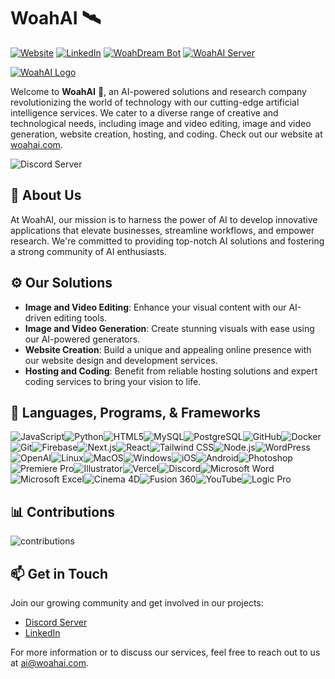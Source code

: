 # WoahAI :artificial_satellite:

[![Website](https://img.shields.io/website?label=woahai.com&style=plastic&url=https%3A%2F%2Fwoahai.com)](https://woahai.com/)
[![LinkedIn](https://img.shields.io/badge/LinkedIn-blue?style=plastic&logo=linkedin)](https://linkedin.com/company/woahai)
[![WoahDream Bot](https://top.gg/api/widget/servers/1124468650154397836.svg)](https://top.gg/bot/1124468650154397836)
[![WoahAI Server](https://img.shields.io/discord/1017220113159700550?style=plastic)](https://discord.gg/SePkKkUUAG)



[![WoahAI Logo](https://share.woahlab.com/-Rt6hSRvFZi)](https://woahai.com/)

Welcome to **WoahAI** :rocket:, an AI-powered solutions and research company revolutionizing the world of technology with our cutting-edge artificial intelligence services. We cater to a diverse range of creative and technological needs, including image and video editing, image and video generation, website creation, hosting, and coding. Check out our website at [woahai.com](https://woahai.com/).

![Discord Server](https://invidget.switchblade.xyz/SePkKkUUAG)

## :mag_right: About Us

At WoahAI, our mission is to harness the power of AI to develop innovative applications that elevate businesses, streamline workflows, and empower research. We're committed to providing top-notch AI solutions and fostering a strong community of AI enthusiasts.

## :gear: Our Solutions

- **Image and Video Editing**: Enhance your visual content with our AI-driven editing tools.
- **Image and Video Generation**: Create stunning visuals with ease using our AI-powered generators.
- **Website Creation**: Build a unique and appealing online presence with our website design and development services.
- **Hosting and Coding**: Benefit from reliable hosting solutions and expert coding services to bring your vision to life.

## :microscope: Languages, Programs, & Frameworks

![JavaScript](https://img.shields.io/badge/-JavaScript-%23F7DF1C?style=flat&logo=javascript&logoColor=000000&labelColor=%23F7DF1C&color=%23FFCE5A)![Python](http://img.shields.io/badge/-Python-3776AB?style=flat&logo=python&logoColor=ffffff)![HTML5](https://img.shields.io/badge/-HTML5-%23E44D27?style=flat&logo=html5&logoColor=ffffff)![MySQL](https://img.shields.io/badge/MySQL-4479A1?style=flat&logo=mysql&logoColor=white)![PostgreSQL](https://img.shields.io/badge/PostgreSQL-336791?style=flat&logo=postgresql&logoColor=white)![GitHub](https://img.shields.io/badge/GitHub-181717?style=flat&logo=github&logoColor=white)![Docker](https://img.shields.io/badge/Docker-2496ED?style=flat&logo=docker&logoColor=white)![Git](https://img.shields.io/badge/-Git-%23F05032?style=flat&logo=git&logoColor=%23ffffff)![Firebase](https://img.shields.io/badge/-Firebase-FFCA28?style=flat&logo=firebase&logoColor=ffffff)![Next.js](https://img.shields.io/badge/Next-black?style=flat&logo=next.js&logoColor=ffffff)![React](https://img.shields.io/badge/-React-61DAFB?style=flat&logo=react&logoColor=ffffff)![Tailwind CSS](https://img.shields.io/badge/Tailwind_CSS-38B2AC?style=flat&logo=tailwind-css&logoColor=white)![Node.js](https://img.shields.io/badge/-Nodejs-339933?style=flat&logo=Node.js&logoColor=ffffff)![WordPress](https://img.shields.io/badge/-WordPress-black?style=flat&logo=wordpress&logoColor=ffffff)![OpenAI](https://img.shields.io/badge/-OpenAI-black?style=flat&logo=openai&logoColor=ffffff)![Linux](https://img.shields.io/badge/-Linux-0078D6?style=plastic&logo=linux&logoColor=ffffff)![MacOS](https://img.shields.io/badge/-MacOS-000000?style=plastic&logo=apple&logoColor=ffffff)![Windows](https://img.shields.io/badge/-Windows-0078D6?style=plastic&logo=windows&logoColor=ffffff)![iOS](https://img.shields.io/badge/-iOS-000000?style=plastic&logo=ios&logoColor=ffffff)![Android](https://img.shields.io/badge/-Android-3DDC84?style=plastic&logo=android&logoColor=ffffff)![Photoshop](https://img.shields.io/badge/-Photoshop-31A8FF?style=plastic&logo=adobephotoshop&logoColor=ffffff)![Premiere Pro](https://img.shields.io/badge/-PremierePro-EA77FF?style=plastic&logo=adobepremierepro&logoColor=ffffff)![Illustrator](https://img.shields.io/badge/-Illustrator-FF9A00?style=plastic&logo=adobeillustrator&logoColor=ffffff)![Vercel](https://img.shields.io/badge/Vercel-000000?style=flat&logo=vercel&logoColor=white)![Discord](https://img.shields.io/badge/Discord-5865F2?style=flat&logo=discord&logoColor=white)![Microsoft Word](https://img.shields.io/badge/Microsoft_Word-2B579A?style=flat&logo=microsoft-word&logoColor=white)![Microsoft Excel](https://img.shields.io/badge/Microsoft_Excel-217346?style=flat&logo=microsoft-excel&logoColor=white)![Cinema 4D](https://img.shields.io/badge/Cinema%204D-011A6A?style=flat&logo=Cinema%204D&logoColor=white)![Fusion 360](https://img.shields.io/badge/Fusion%20360-FF6D00?style=flat&logo=Autodesk&logoColor=white)![YouTube](https://img.shields.io/badge/YouTube-FF0000?style=flat&logo=youtube&logoColor=white)![Logic Pro](https://img.shields.io/badge/Logic%20Pro-X-000000?style=flat&logo=logic%20pro&logoColor=white)

## :bar_chart: Contributions

![contributions](https://github.com/Woahai321/README/assets/115117306/36426eec-dca2-4b88-ad70-7107442e95fa)

## :mailbox: Get in Touch

Join our growing community and get involved in our projects:

- [Discord Server](https://invidget.switchblade.xyz/SePkKkUUAG)
- [LinkedIn](https://linkedin.com/company/woahai)

For more information or to discuss our services, feel free to reach out to us at [ai@woahai.com](mailto:ai@woahai.com).
